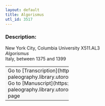 ```yaml
---
layout: default
title: Algorismus
utl_id: 3517
---
```


### Description:

New York City, Columbia University X511.AL3<br>
_Algorismus_<br>
Italy, between 1375 and 1399

<table border="0.5" cellpadding="1" cellspacing="1" style="width: 200px; background-color:#F8F8F8;"><tbody><tr><td>Go to [Transcription](https://italian-paleography.library.utoronto.ca/content/transcript_IP_307)<br>
Go to [Manuscript](https://italian-paleography.library.utoronto.ca/islandora/object/italianpaleography%3AIP_307) page</td></tr></tbody></table> <br>
